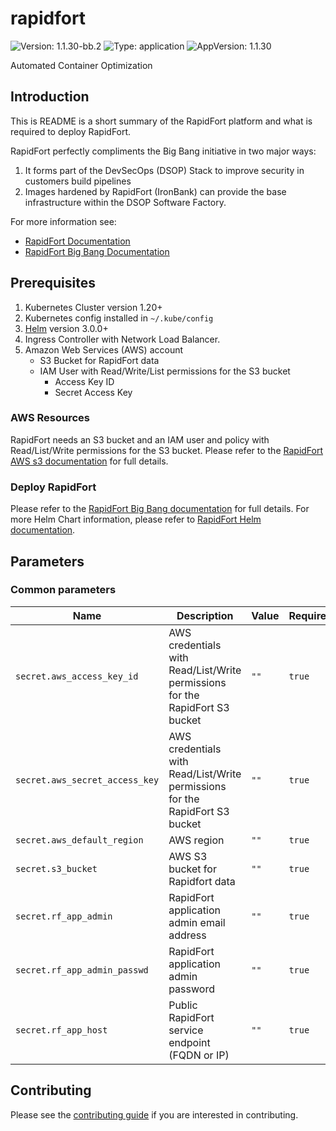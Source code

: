 # rapidfort

![Version: 1.1.30-bb.2](https://img.shields.io/badge/Version-1.1.30--bb.2-informational?style=flat-square) ![Type: application](https://img.shields.io/badge/Type-application-informational?style=flat-square) ![AppVersion: 1.1.30](https://img.shields.io/badge/AppVersion-1.1.30-informational?style=flat-square)

Automated Container Optimization

## Introduction
This is README is a short summary of the RapidFort platform and what is required to deploy RapidFort.

RapidFort perfectly compliments the Big Bang initiative in two major ways:
1. It forms part of the DevSecOps (DSOP) Stack to improve security in customers build pipelines
2. Images hardened by RapidFort (IronBank) can provide the base infrastructure within the DSOP Software Factory.

For more information see:
* [RapidFort Documentation](https://docs.rapidfort.com/)
* [RapidFort Big Bang Documentation](https://docs.rapidfort.com/federal-zone/big-bang-platform-one)


## Prerequisites
1. Kubernetes Cluster version 1.20+
2. Kubernetes config installed in `~/.kube/config`
3. [Helm](https://helm.sh/docs/intro/install/) version 3.0.0+
4. Ingress Controller with Network Load Balancer.
4. Amazon Web Services (AWS) account
    * S3 Bucket for RapidFort data
    * IAM User with Read/Write/List permissions for the S3 bucket
        * Access Key ID
        * Secret Access Key


### AWS Resources
RapidFort needs an S3 bucket and an IAM user and policy with Read/List/Write permissions for the S3 bucket.
Please refer to the [RapidFort AWS s3 documentation](https://docs.rapidfort.com/rapidfort-on-premises/rapidfort-aws-prerequisites#s3-bucket) for full details.

    
### Deploy RapidFort
Please refer to the [RapidFort Big Bang documentation](https://docs.rapidfort.com/federal-zone/big-bang-platform-one) for full details.
For more Helm Chart information, please refer to [RapidFort Helm documentation](https://docs.rapidfort.com/rapidfort-on-premises/helm-chart-aws).


## Parameters

### Common parameters

| Name                            | Description                                                                                 | Value           | Required |
| ------------------------------- | ------------------------------------------------------------------------------------------- | --------------- | -------- |
| `secret.aws_access_key_id`                        | AWS credentials with Read/List/Write permissions for the RapidFort S3 bucket                | `""`            | `true`   |
| `secret.aws_secret_access_key`                    | AWS credentials with Read/List/Write permissions for the RapidFort S3 bucket                | `""`            | `true`   |
| `secret.aws_default_region`                       | AWS region                                                                | `""`            | `true`   |
| `secret.s3_bucket`                                | AWS S3 bucket for Rapidfort data                                     | `""`            | `true`   |
| `secret.rf_app_admin`                             | RapidFort application admin email address                                 | `""`            | `true`   |
| `secret.rf_app_admin_passwd`                      | RapidFort application admin password             | `""`            | `true`   |
| `secret.rf_app_host`                              | Public RapidFort service endpoint (FQDN or IP)   | `""`            | `true`   |

## Contributing

Please see the [contributing guide](./CONTRIBUTING.md) if you are interested in contributing.
